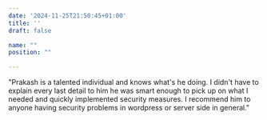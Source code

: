 ```yaml
---
date: '2024-11-25T21:50:45+01:00'
title: ''
draft: false

name: ""
position: ""

---
```


"Prakash is a talented individual and knows what's he doing. I didn't have to explain every last detail to him he was smart enough to pick up on what I needed and quickly implemented security measures. I recommend him to anyone having security problems in wordpress or server side in general."